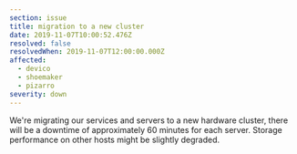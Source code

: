 ```yaml
---
section: issue
title: migration to a new cluster
date: 2019-11-07T10:00:52.476Z
resolved: false
resolvedWhen: 2019-11-07T12:00:00.000Z
affected:
  - devico
  - shoemaker
  - pizarro
severity: down
---
```

We're migrating our services and servers to a new hardware cluster, there will be a downtime of approximately 60 minutes for each server. Storage performance on other hosts might be slightly degraded.
